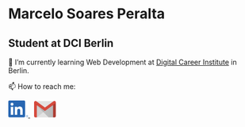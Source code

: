 # Marcelo Soares Peralta

## Student at DCI Berlin

🌱 I’m currently learning Web Development at [Digital Career Institute](https://digitalcareerinstitute.org/) in Berlin.

📫 How to reach me:

<p>
    <a href="https://www.linkedin.com/in/marcelo-soares-peralta-b1a7aa95/">
        <img src="logo-linkedin.png" alt="Linkedin" style="max-width:40px;">
    </a>
    &nbsp;
    <a href="mailto:marcelosperalta@gmail.com">
        <img src="logo-gmail.png" alt="Email" style="max-width:44px;">
    </a>
</p>
